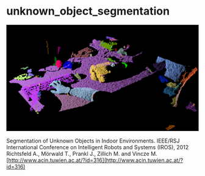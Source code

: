 # unknown_object_segmentation



![Example labeled scene](https://raw.githubusercontent.com/bmagyar/unknown_object_segmentation/hydro-devel/etc/unknown_objects_segmentation.png)


Segmentation of Unknown Objects in Indoor Environments.  IEEE/RSJ International Conference on Intelligent Robots and Systems (IROS), 2012
Richtsfeld A., Mörwald T., Prankl J., Zillich M. and Vincze M.
[http://www.acin.tuwien.ac.at/?id=316](http://www.acin.tuwien.ac.at/?id=316)
